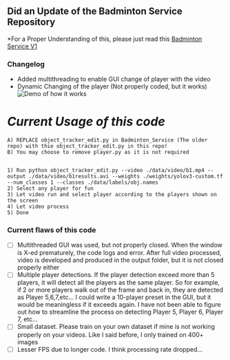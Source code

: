## Did an Update of the Badminton Service Repository

*For a Proper Understanding of this, please just read this [Badminton Service V1](https://github.com/Haosam/BadmintonAI/tree/master/Yolov3_deepsort/Badminton_Service)

### Changelog
- Added multithreading to enable GUI change of player with the video
- Dynamic Changing of the player (Not properly coded, but it works)
![Demo of how it works](data/demo.gif)

# *Current Usage of this code*
```
A) REPLACE object_tracker_edit.py in Badminton_Service (The older repo) with thie object_tracker_edit.py in this repo!
B) You may choose to remove player.py as it is not required


1) Run python object_tracker_edit.py --video ./data/video/b1.mp4 --output ./data/video/b1results.avi --weights ./weights/yolov3-custom.tf --num_classes 1 --classes ./data/labels/obj.names
2) Select any player for fun
3) Let video run and select player according to the players shown on the screen
4) Let video process
5) Done
```

### Current flaws of this code
- [ ] Multithreaded GUI was used, but not properly closed. When the window is X-ed prematurely, the code logs and error. After full video processed, video is developed and produced in the output folder, but it is not closed properly either
- [ ] Multiple player detections. If the player detection exceed more than 5 players, it will detect all the players as the same player. So for example, if 2 or more players walk out of the frame and back in, they are detected as Player 5,6,7,etc... I could write a 10-player preset in the GUI, but it would be meaningless if it exceeds again. I have not been able to figure out how to streamline the process on detecting Player 5, Player 6, Player 7, etc...
- [ ] Small dataset. Please train on your own dataset if mine is not working properly on your videos. Like I said before, I only trained on 400+ images
- [ ] Lesser FPS due to longer code. I think processing rate dropped...
